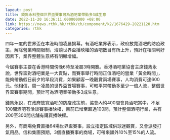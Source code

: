 ```yaml
---
layout: post
title: 錢雋永料整個世界盃賽事可為酒吧業帶動多3成生意
date: 2022-11-20 16:36:11.000000000 +08:00
link: https://news.rthk.hk/rthk/ch/component/k2/1676429-20221120.htm
categories: rthk
---
```


四年一度的世界盃在本港時間凌晨揭幕。有酒吧業界表示，政府放寬酒吧的防疫政策，解除營業時間限制，洽談世界盃播映權的酒吧數目有所上升，預計在相關利好因素下，業界整體生意將有明顯增幅。

今屆賽事主要在香港時間傍晚6時至凌晨3時開賽。香港酒吧業協會主席錢雋永說，世界盃對酒吧業是一大賣點，而賽事舉行時間正值酒吧的營業「黃金時間」，能夠帶動假日前夕的早段消費，如果顧客一晚觀賞兩場賽事，人均消費可達600元。他相信，周一凌晨的世界盃首場賽事，可較平常帶動多至少一倍人流，整個世界盃賽事期間，預計可為酒吧業帶動多3成生意。

錢雋永說，在政府放寬酒吧的防疫政策前，協會內約400間會員酒吧當中，不足100間酒吧有洽談賽事播映權，目前已增至超過100間，預計整個酒吧行業，共有200至300間店舖有購買播映權。

另外，有商場免費直播64場世界盃賽事，設立指定區域供球迷觀賞，又會派發打氣用品。信和集團預期，3個直播賽事的商場，可帶來額外10%至15%的人流。
